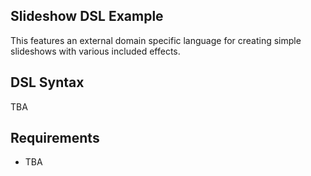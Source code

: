 ## Slideshow DSL Example
This features an external domain specific language for creating simple slideshows with various included effects.

DSL Syntax
-----
TBA

Requirements
-----
- TBA
